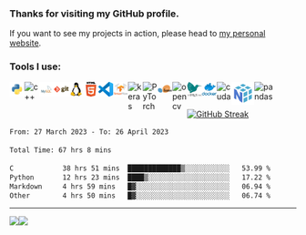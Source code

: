 ### Thanks for visiting my GitHub profile.

If you want to see my projects in action, please head to [my personal website](https://paingthet.com/).

### Tools I use:

<img align="left" alt="Python" width="26px" src="https://raw.githubusercontent.com/github/explore/80688e429a7d4ef2fca1e82350fe8e3517d3494d/topics/python/python.png" />

<img align="left" alt="c++" width="26px" src="https://upload.wikimedia.org/wikipedia/commons/thumb/1/18/ISO_C%2B%2B_Logo.svg/225px-ISO_C%2B%2B_Logo.svg.png" />

<img align="left" alt="MySQL" width="26px" src="https://raw.githubusercontent.com/github/explore/80688e429a7d4ef2fca1e82350fe8e3517d3494d/topics/mysql/mysql.png" />

<img align="left" alt="Git" width="26px" src="https://raw.githubusercontent.com/github/explore/80688e429a7d4ef2fca1e82350fe8e3517d3494d/topics/git/git.png" />

<img align="left" alt="linux" width="26px" src="https://raw.githubusercontent.com/github/explore/80688e429a7d4ef2fca1e82350fe8e3517d3494d/topics/linux/linux.png" />

<img align="left" alt="HTML5" width="26px" src="https://raw.githubusercontent.com/github/explore/80688e429a7d4ef2fca1e82350fe8e3517d3494d/topics/html/html.png" />

<img align="left" alt="Visual Studio Code" width="26px" src="https://raw.githubusercontent.com/github/explore/80688e429a7d4ef2fca1e82350fe8e3517d3494d/topics/visual-studio-code/visual-studio-code.png" />


<img align="left" alt="TensorFlow" width="26px" src="https://raw.githubusercontent.com/github/explore/80688e429a7d4ef2fca1e82350fe8e3517d3494d/topics/tensorflow/tensorflow.png" />


<img align="left" alt="keras" width="26px" src="https://upload.wikimedia.org/wikipedia/commons/thumb/a/ae/Keras_logo.svg/270px-Keras_logo.svg.png" />

<img align="left" alt="PyTorch" width="26px" src="https://pytorch.org/assets/images/pytorch-logo.png" />

<img align="left" alt="scikit" width="26px" src="https://raw.githubusercontent.com/github/explore/80688e429a7d4ef2fca1e82350fe8e3517d3494d/topics/scikit-learn/scikit-learn.png" />

<img align="left" alt="opencv" width="26px" src="https://upload.wikimedia.org/wikipedia/commons/thumb/3/32/OpenCV_Logo_with_text_svg_version.svg/1200px-OpenCV_Logo_with_text_svg_version.svg.png" />

<img align="left" alt="latex" width="26px" src="https://raw.githubusercontent.com/github/explore/80688e429a7d4ef2fca1e82350fe8e3517d3494d/topics/latex/latex.png" />

<img align="left" alt="docker" width="26px" src="https://raw.githubusercontent.com/github/explore/80688e429a7d4ef2fca1e82350fe8e3517d3494d/topics/docker/docker.png" />

<img align="left" alt="cuda" width="26px" src="https://github.com/valohai/ml-logos/blob/master/cuda.svg" />

<img align="left" alt="numpy" width="40px" src="https://github.com/valohai/ml-logos/blob/master/numpy.svg" />

<img align="left" alt="pandas" width="40px" src="https://github.com/valohai/ml-logos/blob/master/pandas.svg" />

<br />
<br />

[![GitHub Streak](https://streak-stats.demolab.com?user=Pi-31415&theme=soft-green&hide_border=true)](https://git.io/streak-stats)

<!--START_SECTION:waka-->

```text
From: 27 March 2023 - To: 26 April 2023

Total Time: 67 hrs 8 mins

C            38 hrs 51 mins  █████████████▒░░░░░░░░░░░   53.99 %
Python       12 hrs 23 mins  ████▒░░░░░░░░░░░░░░░░░░░░   17.22 %
Markdown     4 hrs 59 mins   █▓░░░░░░░░░░░░░░░░░░░░░░░   06.94 %
Other        4 hrs 50 mins   █▓░░░░░░░░░░░░░░░░░░░░░░░   06.74 %
```

<!--END_SECTION:waka-->

---


<img align="left" src="https://github-readme-stats.vercel.app/api?username=Pi-31415&theme=vue-dark&layout=compact&count_private=true&show_icons=true&hide_border=true"/>
<img align="left" src="https://github-readme-stats.vercel.app/api/top-langs/?username=Pi-31415&theme=vue-dark&layout=compact&hide_border=true&card_width=250&langs_count=12"/>

<br />

